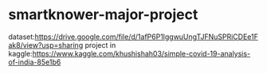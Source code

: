 # smartknower-major-project
dataset:https://drive.google.com/file/d/1afP6P1lggwuUngTJFNuSPRiCDEe1Fak8/view?usp=sharing
project in kaggle:https://www.kaggle.com/khushishah03/simple-covid-19-analysis-of-india-85e1b6
